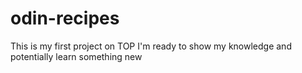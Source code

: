 # odin-recipes
This is my first project on TOP
I'm ready to show my knowledge and potentially learn something new
